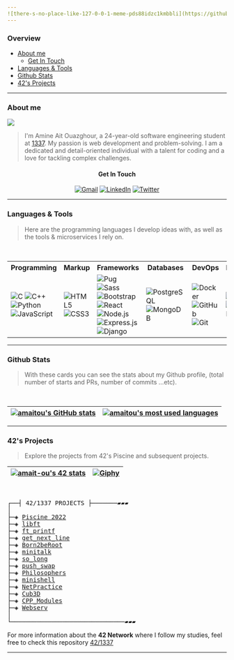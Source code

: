 ```yaml
---
![there-s-no-place-like-127-0-0-1-meme-pds88idzc1kmbbli](https://github.com/amaitou/amaitou/assets/49293816/a748a0ea-4a8e-4646-b9c8-41d072d8b8a0)
---
```


### Overview

- [About me](https://github.com/amaitou#about-me)
  - [Get In Touch](https://github.com/amaitou?tab=overview&from=2024-06-01&to=2024-06-09#get-in-touch)
- [Languages & Tools](https://github.com/amaitou#languages--tools)
- [Github Stats](https://github.com/amaitou#github-stats)
- [42's Projects](https://github.com/amaitou#42s-projects)

---

### About me

![](https://komarev.com/ghpvc/?username=amaitou&abbreviated=true)

> I'm Amine Ait Ouazghour, a 24-year-old software engineering student at [1337](https://1337.ma/). My passion is web development and problem-solving. I am a dedicated and detail-oriented individual with a talent for coding and a love for tackling complex challenges.

<div align="center">
<h4>Get In Touch</h4>

[![Gmail](https://img.shields.io/badge/Gmail-D14836?style=for-the-badge&logo=gmail&logoColor=white)](mailto:aitouazghouramine@gmail.com)
[![LinkedIn](https://img.shields.io/badge/linkedin-%230077B5.svg?style=for-the-badge&logo=linkedin&logoColor=white)](https://www.linkedin.com/in/amaitou/)
[![Twitter](https://img.shields.io/badge/Twitter-%231DA1F2.svg?style=for-the-badge&logo=Twitter&logoColor=white)](https://twitter.com/amait0u)

</div>

---

### Languages & Tools

> Here are the programming languages I develop ideas with, as well as the tools & microservices I rely on.

<br />

<div align="center">
  <table>
    <tr>
      <th>Programming</th>
      <th>Markup</th>
      <th>Frameworks</th>
      <th>Databases</th>
      <th>DevOps</th>
      <th>Management</th>
      <th>Design</th>
    </tr>
    <tr>
      <td>
        <img src="https://img.shields.io/badge/-C-00599C?style=flat-square&logo=c&logoColor=white" alt="C"/>
        <img src="https://img.shields.io/badge/-C++-00599C?style=flat-square&logo=c%2B%2B&logoColor=white" alt="C++"/>
        <img src="https://img.shields.io/badge/-Python-3776AB?style=flat-square&logo=python&logoColor=white" alt="Python"/>
        <img src="https://img.shields.io/badge/-JavaScript-F7DF1E?style=flat-square&logo=javascript&logoColor=black" alt="JavaScript"/>
      </td>
      <td>
        <img src="https://img.shields.io/badge/-HTML5-E34F26?style=flat-square&logo=html5&logoColor=white" alt="HTML5"/>
        <img src="https://img.shields.io/badge/-CSS3-1572B6?style=flat-square&logo=css3&logoColor=white" alt="CSS3"/>
      </td>
      <td>
        <img src="https://img.shields.io/badge/-Pug-A86454?style=flat-square&logo=pug&logoColor=white" alt="Pug"/>
        <img src="https://img.shields.io/badge/-Sass-CC6699?style=flat-square&logo=sass&logoColor=white" alt="Sass"/> 
        <img src="https://img.shields.io/badge/-Bootstrap-563D7C?style=flat-square&logo=bootstrap&logoColor=white" alt="Bootstrap"/> 
        <img src="https://img.shields.io/badge/-React-61DAFB?style=flat-square&logo=react&logoColor=white" alt="React"/>
        <img src="https://img.shields.io/badge/-Node.js-339933?style=flat-square&logo=node.js&logoColor=white" alt="Node.js"/>
        <img src="https://img.shields.io/badge/-Express.js-000000?style=flat-square&logo=express&logoColor=white" alt="Express.js"/>
        <img src="https://img.shields.io/badge/-Django-092E20?style=flat-square&logo=django&logoColor=white" alt="Django"/>
      </td>
      <td>
        <img src="https://img.shields.io/badge/-PostgreSQL-336791?style=flat-square&logo=postgresql&logoColor=white" alt="PostgreSQL"/>
        <img src="https://img.shields.io/badge/-MongoDB-47A248?style=flat-square&logo=mongodb&logoColor=white" alt="MongoDB"/>
      </td>
      <td>
        <img src="https://img.shields.io/badge/-Docker-2496ED?style=flat-square&logo=docker&logoColor=white" alt="Docker"/>
        <img src="https://img.shields.io/badge/-GitHub-181717?style=flat-square&logo=github&logoColor=white" alt="GitHub"/>
        <img src="https://img.shields.io/badge/-Git-F05032?style=flat-square&logo=git&logoColor=white" alt="Git"/>
      </td>
      <td>
        <img src="https://img.shields.io/badge/-Notion-000000?style=flat-square&logo=notion&logoColor=white" alt="Notion"/>
        <img src="https://img.shields.io/badge/-Google%20Docs-4285F4?style=flat-square&logo=google%20docs&logoColor=white" alt="Google Docs"/>
      </td>
      <td>
        <img src="https://img.shields.io/badge/-Figma-F24E1E?style=flat-square&logo=figma&logoColor=white" alt="Figma"/>
      </td>
    </tr>
  </table>
</div>



---

### Github Stats

> With these cards you can see the stats about my Github profile, (total number of starts and PRs, number of commits ...etc).

<br />

<div align="center">

| [![amaitou's GitHub stats](https://github-readme-stats-git-masterrstaa-rickstaa.vercel.app/api?username=amaitou&count_private=true&show_icons=true&hide=issues&hide_border=true&theme=jolly)](https://github.com/amaitou?tab=repositories) | [![amaitou's most used languages](https://github-readme-stats-git-masterrstaa-rickstaa.vercel.app/api/top-langs/?username=amaitou&layout=compact&hide_border=true&theme=jolly)](https://github.com/amaitou?tab=repositories) |
|:-:|:-:|

</div>

---

### 42's Projects

> Explore the projects from 42's Piscine and subsequent projects.

| [![amait-ou's 42 stats](https://badge.mediaplus.ma/darkblue/amait-ou)](https://github.com/oakoudad/badge42) | [![Giphy](https://media.giphy.com/media/iIqmM5tTjmpOB9mpbn/giphy.gif)](https://giphy.com/gifs/code-web-tasarm-yazlm-iIqmM5tTjmpOB9mpbn) |
|:-:|:-:|


<br />

<pre>
┌──┤ 42/1337 PROJECTS ├───────▰▰▰
│
├─◈ <a href="https://github.com/amaitou/1337/tree/master/Piscine-2022">Piscine 2022</a>
├─◈ <a href="https://github.com/amaitou/libft">libft</a>
├─◈ <a href="https://github.com/amaitou/ft_printf">ft_printf</a>
├─◈ <a href="https://github.com/amaitou/get_next_line">get_next_line</a>
├─◈ <a href="https://github.com/amaitou/Born2beRoot">Born2beRoot</a>
├─◈ <a href="https://github.com/amaitou/minitalk">minitalk</a>
├─◈ <a href="https://github.com/amaitou/so_long">so_long</a>
├─◈ <a href="https://github.com/amaitou/push_swap">push_swap</a>
├─◈ <a href="https://github.com/amaitou/Philosophers">Philosophers</a>
├─◈ <a href="https://github.com/amaitou/minishell">minishell</a>
├─◈ <a href="https://github.com/amaitou/NetPractice">NetPractice</a>
├─◈ <a href="https://github.com/amaitou/cub3d">Cub3D</a>
├─◈ <a href="https://github.com/amaitou/CPP-Modules">CPP_Modules</a>
├─◈ <a href="https://github.com/amaitou/webserv">Webserv</a>
│
└───────────────────────────────▰▰▰
</pre>

For more information about the **42 Network** where I follow my studies, feel free to check this repository [42/1337](https://github.com/amaitou/1337)

---
